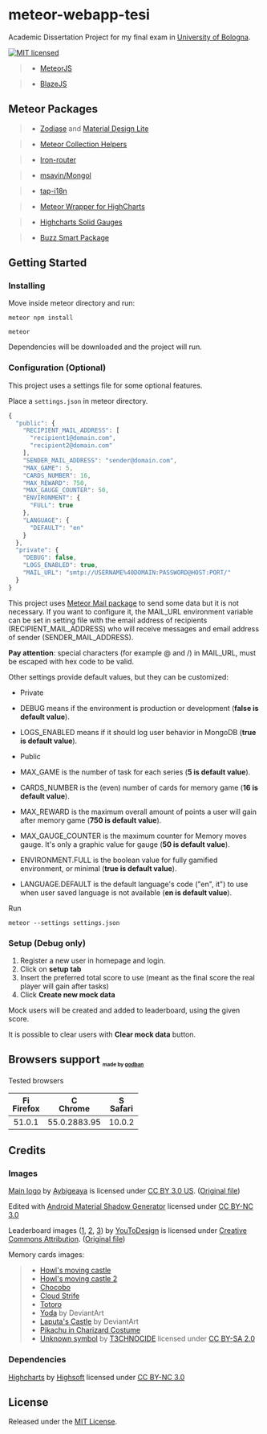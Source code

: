 meteor-webapp-tesi
==================

Academic Dissertation Project for my final exam in [University of Bologna](http://www.unibo.it/en/homepage).

[![MIT licensed](https://img.shields.io/badge/license-MIT-blue.svg)](https://github.com/christianascone/meteor-webapp-tesi/blob/master/LICENSE)

> - [MeteorJS](https://www.meteor.com)

> - [BlazeJS](http://blazejs.org)

## Meteor Packages

> - [Zodiase](https://github.com/Zodiase/meteor-mdl) and [Material Design Lite](https://getmdl.io/index.html)

> - [Meteor Collection Helpers](https://github.com/dburles/meteor-collection-helpers)

> - [Iron-router](https://github.com/iron-meteor/iron-router)

> - [msavin/Mongol](https://github.com/msavin/Mongol)

> - [tap-i18n](https://github.com/TAPevents/tap-i18n)

> - [Meteor Wrapper for HighCharts](https://github.com/MaazAli/Meteor-HighCharts)

> - [Highcharts Solid Gauges](https://github.com/MaazAli/highcharts-gauge)

> - [Buzz Smart Package](https://github.com/brentjanderson/meteor-buzz)


## Getting Started

### Installing

Move inside meteor directory and run:
```
meteor npm install
```
```
meteor
```
Dependencies will be downloaded and the project will run.

### Configuration (Optional)

This project uses a settings file for some optional features.

Place a `settings.json` in meteor directory.

```javascript
{
  "public": {
    "RECIPIENT_MAIL_ADDRESS": [
      "recipient1@domain.com",
      "recipient2@domain.com"
    ],
    "SENDER_MAIL_ADDRESS": "sender@domain.com",
    "MAX_GAME": 5,
    "CARDS_NUMBER": 16,
    "MAX_REWARD": 750,
    "MAX_GAUGE_COUNTER": 50,
    "ENVIRONMENT": {
      "FULL": true
    },
    "LANGUAGE": {
      "DEFAULT": "en"
    }
  },
  "private": {
    "DEBUG": false,
    "LOGS_ENABLED": true,
    "MAIL_URL": "smtp://USERNAME%40DOMAIN:PASSWORD@HOST:PORT/"
  }
}
```

This project uses [Meteor Mail package](https://docs.meteor.com/api/email.html) to send some data but it is not necessary.
If you want to configure it, the MAIL_URL environment variable can be set in setting file with the email address of recipients (RECIPIENT_MAIL_ADDRESS) who will receive messages and email address of sender (SENDER_MAIL_ADDRESS).

**Pay attention**: special characters (for example @ and /) in MAIL_URL, must be escaped with hex code to be valid.

Other settings provide default values, but they can be customized:

- Private
 - DEBUG means if the environment is production or development (**false is default value**).

 - LOGS_ENABLED means if it should log user behavior in MongoDB (**true is default value**).
   
- Public   
 - MAX_GAME is the number of task for each series (**5 is default value**).
   
 - CARDS_NUMBER is the (even) number of cards for memory game (**16 is default value**).

 - MAX_REWARD is the maximum overall amount of points a user will gain after memory game (**750 is default value**).

 - MAX_GAUGE_COUNTER is the maximum counter for Memory moves gauge. It's only a graphic value for gauge (**50 is default value**).
   
 - ENVIRONMENT.FULL is the boolean value for fully gamified environment, or minimal (**true is default value**).

 - LANGUAGE.DEFAULT is the default language's code ("en", it") to use when user saved language is not available (**en is default value**).

Run
```
meteor --settings settings.json
```


### Setup (Debug only)

1. Register a new user in homepage and login.
2. Click on **setup tab**
3. Insert the preferred total score to use (meant as the final score the real player will gain after tasks)
4. Click **Create new mock data**

Mock users will be created and added to leaderboard, using the given score.

It is possible to clear users with **Clear mock data** button.

## Browsers support <sub><sup><sub><sub>made by <a href="https://godban.github.io">godban</a></sub></sub></sup></sub>

Tested browsers

| [<img src="https://raw.githubusercontent.com/godban/browsers-support-badges/master/src/images/firefox.png" alt="Firefox" width="16px" height="16px" />](http://godban.github.io/browsers-support-badges/)</br>Firefox | [<img src="https://raw.githubusercontent.com/godban/browsers-support-badges/master/src/images/chrome.png" alt="Chrome" width="16px" height="16px" />](http://godban.github.io/browsers-support-badges/)</br>Chrome | [<img src="https://raw.githubusercontent.com/godban/browsers-support-badges/master/src/images/safari.png" alt="Safari" width="16px" height="16px" />](http://godban.github.io/browsers-support-badges/)</br>Safari |
| :---------: | :---------: | :---------: |
| 51.0.1 | 55.0.2883.95| 10.0.2

## Credits

### Images

[Main logo](https://github.com/christianascone/meteor-webapp-tesi/blob/master/meteor/TesiMagistrale/public/images/logo.svg) by [Aybigeaya](https://thenounproject.com/aybigeaya/) is licensed under [CC BY 3.0 US](https://creativecommons.org/licenses/by/3.0/us/). ([Original file](https://thenounproject.com/term/screen-game/616239/))

Edited with [Android Material Shadow Generator](https://android-material-icon-generator.bitdroid.de/) licensed under [CC BY-NC 3.0](https://creativecommons.org/licenses/by-nc/3.0/)

Leaderboard images ([1](https://github.com/christianascone/meteor-webapp-tesi/blob/master/meteor/TesiMagistrale/public/images/pole-1.svg), [2](https://github.com/christianascone/meteor-webapp-tesi/blob/master/meteor/TesiMagistrale/public/images/pole-2.svg), [3](https://github.com/christianascone/meteor-webapp-tesi/blob/master/meteor/TesiMagistrale/public/images/pole-3.svg)) by [YouToDesign](http://www.youtodesign.com) is licensed under [Creative Commons Attribution](https://creativecommons.org/licenses/by/4.0/). ([Original file](http://www.youtodesign.com/Vector/LogosIcons/2014/0729/2765.html))

Memory cards images:
> - [Howl's moving castle](http://i.imgur.com/HzFbUWC.jpg)
> - [Howl's moving castle 2](http://www.gatto999.it/images/stories/Movie/Howls%20Moving%20Castle%20(4).jpg)
> - [Chocobo](http://vignette1.wikia.nocookie.net/ssb-allstars/images/f/fc/CT_Chocobo.png/revision/latest?cb=20130908001258)
> - [Cloud Strife](http://s267.photobucket.com/user/Animecrazy9161/media/Final%20fantasy/CloudStrife4.jpg.html)
> - [Totoro](http://1.bp.blogspot.com/-6-rpLsC-nGM/UVGFxHnjNFI/AAAAAAAAA7Y/j1qbh2_jdEg/s1600/totoro_by_noodlecutie123-d3j76oj.png)
> - [Yoda](http://orig09.deviantart.net/d3f0/f/2013/152/8/9/yoda_is_cool__by_yellow_submarine7-d67hyss.png) by DeviantArt
> - [Laputa's Castle](http://img00.deviantart.net/839e/i/2015/182/0/d/laputa__castle_in_the_sky_over_achensee___wp_by_fantasio-d8zco4i.jpg) by DeviantArt
> - [Pikachu in Charizard Costume](https://s-media-cache-ak0.pinimg.com/originals/98/2c/d8/982cd88ff2d4285eb3596073b14272ad.jpg)
> - [Unknown symbol](http://destiny.wikia.com/wiki/File:Unknown_License.png) by [T3CHNOCIDE](http://destiny.wikia.com/wiki/User:T3CHNOCIDE) licensed under [CC BY-SA 2.0](https://creativecommons.org/licenses/by-sa/2.0/)

### Dependencies

[Highcharts](http://www.highcharts.com/) by [Highsoft](http://www.highcharts.com/about) licensed under [CC BY-NC 3.0](https://creativecommons.org/licenses/by-nc/3.0/)

## License

Released under the [MIT License](http://www.opensource.org/licenses/MIT).